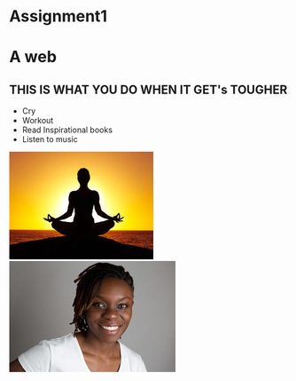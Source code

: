 # Assignment1
# A web
## THIS IS WHAT YOU DO WHEN IT GET's TOUGHER
* Cry
* Workout 
* Read Inspirational books
* Listen to music

![alt text](yoga.jpg "Excercise")
![alt text](smile.jpg "Keep a happy face")





